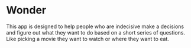 # Wonder
This app is designed to help people who are indecisive make a decisions and figure out what they want to do based on a short series of questions. Like picking a movie they want to watch or where they want to eat.
